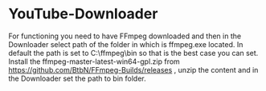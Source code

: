 # YouTube-Downloader
For functioning you need to have FFmpeg downloaded and then in the Downloader select path of the folder in which is ffmpeg.exe located. In default the path is set to C:\ffmpeg\bin so that is the best case you can set.
Install the ffmpeg-master-latest-win64-gpl.zip from https://github.com/BtbN/FFmpeg-Builds/releases , unzip the content and in the Downloader set the path to bin folder.
